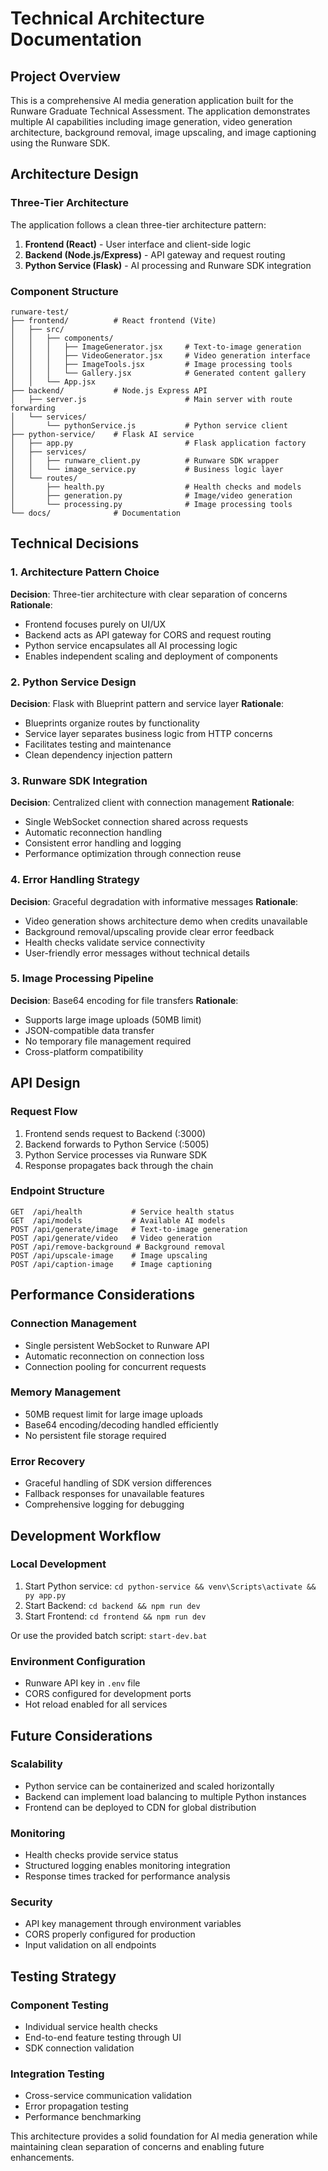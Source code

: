 # Technical Architecture Documentation

## Project Overview
This is a comprehensive AI media generation application built for the Runware Graduate Technical Assessment. The application demonstrates multiple AI capabilities including image generation, video generation architecture, background removal, image upscaling, and image captioning using the Runware SDK.

## Architecture Design

### Three-Tier Architecture
The application follows a clean three-tier architecture pattern:

1. **Frontend (React)** - User interface and client-side logic
2. **Backend (Node.js/Express)** - API gateway and request routing
3. **Python Service (Flask)** - AI processing and Runware SDK integration

### Component Structure

```
runware-test/
├── frontend/          # React frontend (Vite)
│   ├── src/
│   │   ├── components/
│   │   │   ├── ImageGenerator.jsx     # Text-to-image generation
│   │   │   ├── VideoGenerator.jsx     # Video generation interface
│   │   │   ├── ImageTools.jsx         # Image processing tools
│   │   │   └── Gallery.jsx            # Generated content gallery
│   │   └── App.jsx
├── backend/           # Node.js Express API
│   ├── server.js                      # Main server with route forwarding
│   └── services/
│       └── pythonService.js           # Python service client
├── python-service/    # Flask AI service
│   ├── app.py                         # Flask application factory
│   ├── services/
│   │   ├── runware_client.py          # Runware SDK wrapper
│   │   └── image_service.py           # Business logic layer
│   └── routes/
│       ├── health.py                  # Health checks and models
│       ├── generation.py              # Image/video generation
│       └── processing.py              # Image processing tools
└── docs/              # Documentation
```

## Technical Decisions

### 1. Architecture Pattern Choice
**Decision**: Three-tier architecture with clear separation of concerns
**Rationale**:
- Frontend focuses purely on UI/UX
- Backend acts as API gateway for CORS and request routing
- Python service encapsulates all AI processing logic
- Enables independent scaling and deployment of components

### 2. Python Service Design
**Decision**: Flask with Blueprint pattern and service layer
**Rationale**:
- Blueprints organize routes by functionality
- Service layer separates business logic from HTTP concerns
- Facilitates testing and maintenance
- Clean dependency injection pattern

### 3. Runware SDK Integration
**Decision**: Centralized client with connection management
**Rationale**:
- Single WebSocket connection shared across requests
- Automatic reconnection handling
- Consistent error handling and logging
- Performance optimization through connection reuse

### 4. Error Handling Strategy
**Decision**: Graceful degradation with informative messages
**Rationale**:
- Video generation shows architecture demo when credits unavailable
- Background removal/upscaling provide clear error feedback
- Health checks validate service connectivity
- User-friendly error messages without technical details

### 5. Image Processing Pipeline
**Decision**: Base64 encoding for file transfers
**Rationale**:
- Supports large image uploads (50MB limit)
- JSON-compatible data transfer
- No temporary file management required
- Cross-platform compatibility

## API Design

### Request Flow
1. Frontend sends request to Backend (:3000)
2. Backend forwards to Python Service (:5005)
3. Python Service processes via Runware SDK
4. Response propagates back through the chain

### Endpoint Structure
```
GET  /api/health           # Service health status
GET  /api/models           # Available AI models
POST /api/generate/image   # Text-to-image generation
POST /api/generate/video   # Video generation
POST /api/remove-background # Background removal
POST /api/upscale-image    # Image upscaling
POST /api/caption-image    # Image captioning
```

## Performance Considerations

### Connection Management
- Single persistent WebSocket to Runware API
- Automatic reconnection on connection loss
- Connection pooling for concurrent requests

### Memory Management
- 50MB request limit for large image uploads
- Base64 encoding/decoding handled efficiently
- No persistent file storage required

### Error Recovery
- Graceful handling of SDK version differences
- Fallback responses for unavailable features
- Comprehensive logging for debugging

## Development Workflow

### Local Development
1. Start Python service: `cd python-service && venv\Scripts\activate && py app.py`
2. Start Backend: `cd backend && npm run dev`
3. Start Frontend: `cd frontend && npm run dev`

Or use the provided batch script: `start-dev.bat`

### Environment Configuration
- Runware API key in `.env` file
- CORS configured for development ports
- Hot reload enabled for all services

## Future Considerations

### Scalability
- Python service can be containerized and scaled horizontally
- Backend can implement load balancing to multiple Python instances
- Frontend can be deployed to CDN for global distribution

### Monitoring
- Health checks provide service status
- Structured logging enables monitoring integration
- Response times tracked for performance analysis

### Security
- API key management through environment variables
- CORS properly configured for production
- Input validation on all endpoints

## Testing Strategy

### Component Testing
- Individual service health checks
- End-to-end feature testing through UI
- SDK connection validation

### Integration Testing
- Cross-service communication validation
- Error propagation testing
- Performance benchmarking

This architecture provides a solid foundation for AI media generation while maintaining clean separation of concerns and enabling future enhancements.